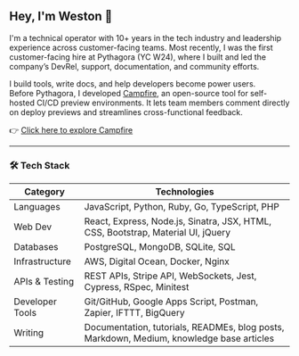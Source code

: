 ## Hey, I'm Weston 👋  

I'm a technical operator with 10+ years in the tech industry and leadership experience across customer-facing teams. Most recently, I was the first customer-facing hire at Pythagora (YC W24), where I built and led the company’s DevRel, support, documentation, and community efforts.

I build tools, write docs, and help developers become power users.  
Before Pythagora, I developed [Campfire](https://campfire-previews.github.io), an open-source tool for self-hosted CI/CD preview environments. It lets team members comment directly on deploy previews and streamlines cross-functional feedback.

👉 [Click here to explore Campfire](https://campfire-previews.github.io)

---

### 🛠️ Tech Stack

| Category              | Technologies                                  |
|-----------------------|-----------------------------------------------|
| Languages             | JavaScript, Python, Ruby, Go, TypeScript, PHP |
| Web Dev               | React, Express, Node.js, Sinatra, JSX, HTML, CSS, Bootstrap, Material UI, jQuery |
| Databases             | PostgreSQL, MongoDB, SQLite, SQL              |
| Infrastructure        | AWS, Digital Ocean, Docker, Nginx             |
| APIs & Testing        | REST APIs, Stripe API, WebSockets, Jest, Cypress, RSpec, Minitest |
| Developer Tools       | Git/GitHub, Google Apps Script, Postman, Zapier, IFTTT, BigQuery |
| Writing               | Documentation, tutorials, READMEs, blog posts, Markdown, Medium, knowledge base articles |
